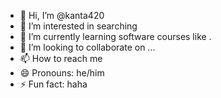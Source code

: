 - 👋 Hi, I’m @kanta420
- 👀 I’m interested in searching
- 🌱 I’m currently learning software courses like .
- 💞️ I’m looking to collaborate on ...
- 📫 How to reach me 
- 😄 Pronouns: he/him
- ⚡ Fun fact: haha

<!---
kanta420/kanta420 is a ✨ special ✨ repository because its `README.md` (this file) appears on your GitHub profile.
You can click the Preview link to take a look at your changes.
--->
